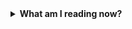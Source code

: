 
<details>
    <summary><strong>What am I reading now?</strong></summary>  
        <div style="display: flex; justify-content:space-between;">
            <figure style="text-align:center; flex:1;">
                <img src="https://user-images.githubusercontent.com/84608022/213287635-3cab3177-1dad-4e40-82e4-53b82f8df8b9.png"  width="200px"/>
            </figure>
            <figure style="text-align:center; flex:1;">
                <img src="https://user-images.githubusercontent.com/84608022/213287872-bc48e666-f556-478e-aa99-e50153b3c727.png"  width="200px"/>
            </figure>
        </div>

</details>&nbsp;

